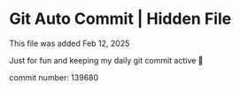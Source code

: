 # Git Auto Commit | Hidden File

This file was added Feb 12, 2025

Just for fun and keeping my daily git commit active 🤪

commit number: 139680
